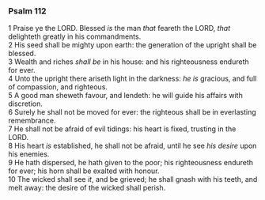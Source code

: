 ### Psalm 112

1 Praise ye the LORD. Blessed *is* the man *that* feareth the LORD, *that* delighteth greatly in his commandments.  
2 His seed shall be mighty upon earth: the generation of the upright shall be blessed.  
3 Wealth and riches *shall be* in his house: and his righteousness endureth for ever.  
4 Unto the upright there ariseth light in the darkness: *he is* gracious, and full of compassion, and righteous.  
5 A good man sheweth favour, and lendeth: he will guide his affairs with discretion.  
6 Surely he shall not be moved for ever: the righteous shall be in everlasting remembrance.  
7 He shall not be afraid of evil tidings: his heart is fixed, trusting in the LORD.  
8 His heart *is* established, he shall not be afraid, until he see *his desire* upon his enemies.  
9 He hath dispersed, he hath given to the poor; his righteousness endureth for ever; his horn shall be exalted with honour.  
10 The wicked shall see *it*, and be grieved; he shall gnash with his teeth, and melt away: the desire of the wicked shall perish.  
